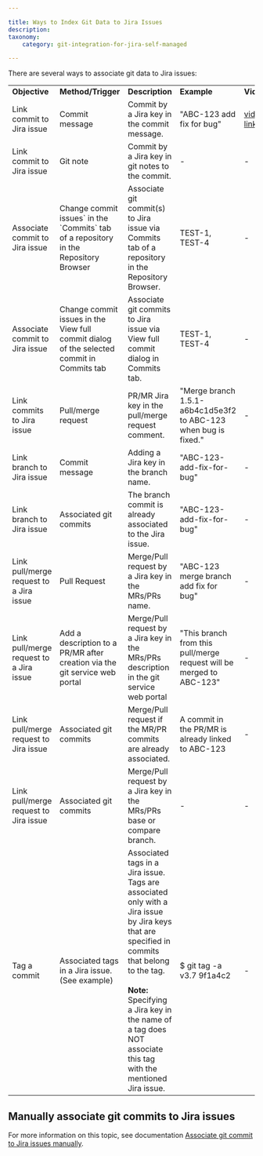 ```yaml
---

title: Ways to Index Git Data to Jira Issues
description:
taxonomy:
    category: git-integration-for-jira-self-managed

---
```

There are several ways to associate git data to Jira issues:

|     |     |     |     |     |
| --- | --- | --- | --- | --- |
| **Objective** | **Method/Trigger** | **Description** | **Example** | **Video** |
| Link commit to Jira issue | Commit message | Commit by a Jira key in the commit message. | "ABC-123 add fix for bug" | [vid link](https://fast.wistia.net/embed/iframe/7kj43knu4m) |
| Link commit to Jira issue | Git note | Commit by a Jira key in git notes to the commit. | \-  | \-  |
| Associate commit to Jira issue | Change commit issues\` in the \`Commits\` tab of a repository in the Repository Browser | Associate git commit(s) to Jira issue via Commits tab of a repository in the Repository Browser. | TEST-1, TEST-4 | \-  |
| Associate commit to Jira issue | Change commit issues in the View full commit dialog of the selected commit in Commits tab | Associate git commits to Jira issue via View full commit dialog in Commits tab. | TEST-1, TEST-4 | \-  |
| Link commits to Jira issue | Pull/merge request | PR/MR Jira key in the pull/merge request comment. | "Merge branch 1.5.1-a6b4c1d5e3f2 to ABC-123 when bug is fixed." | \-  |
| Link branch to Jira issue | Commit message | Adding a Jira key in the branch name. | "ABC-123-add-fix-for-bug" | \-  |
| Link branch to Jira issue | Associated git commits | The branch commit is already associated to the Jira issue. | "ABC-123-add-fix-for-bug" | \-  |
| Link pull/merge request to a Jira issue | Pull Request | Merge/Pull request by a Jira key in the MRs/PRs name. | "ABC-123 merge branch add fix for bug" | \-  |
| Link pull/merge request to a Jira issue | Add a description to a PR/MR after creation via the git service web portal | Merge/Pull request by a Jira key in the MRs/PRs description in the git service web portal | "This branch from this pull/merge request will be merged to ABC-123" | \-  |
| Link pull/merge request to Jira issue | Associated git commits | Merge/Pull request if the MR/PR commits are already associated. | A commit in the PR/MR is already linked to ABC-123 | \-  |
| Link pull/merge request to Jira issue | Associated git commits | Merge/Pull request by a Jira key in the MRs/PRs base or compare branch. | \-  | \-  |
| Tag a commit | Associated tags in a Jira issue. (See example) | Associated tags in a Jira issue.  <br>Tags are associated only with a Jira issue by Jira keys that are specified in commits that belong to the tag.<br><br>**Note:** Specifying a Jira key in the name of a tag does NOT associate this tag with the mentioned Jira issue. | $ git tag -a v3.7 9f1a4c2 | \-  |

## Manually associate git commits to Jira issues

For more information on this topic, see documentation [Associate git commit to Jira issues manually](/git-integration-for-jira-self-managed/linking-git-commits-to-jira-issues-gij-self-managed).
